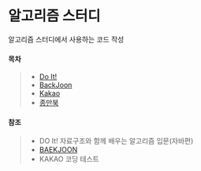 # 알고리즘 스터디
알고리즘 스터디에서 사용하는 코드 작성

#### 목차
> - [Do It!](https://github.com/Kim-JunHyeong/Algorithm/tree/master/algorithm/src/doit)
> - [BackJoon](https://github.com/Kim-JunHyeong/Algorithm/tree/master/algorithm/src/baekjoon)
> - [Kakao](https://github.com/Kim-JunHyeong/Algorithm/tree/master/algorithm/src/kakao)
> - [종만북]()

#### 참조
> - DO It! 자료구조와 함께 배우는 알고리즘 입문(자바편)
> - [BAEKJOON](https://www.acmicpc.net/)
> - KAKAO 코딩 테스트

